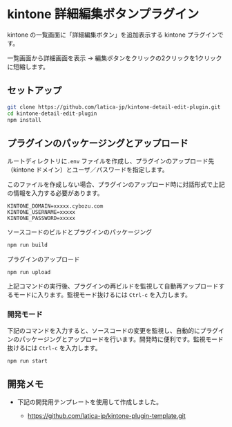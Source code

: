 # kintone 詳細編集ボタンプラグイン

kintone の一覧画面に「詳細編集ボタン」を追加表示する kintone プラグインです。

一覧画面から詳細画面を表示 → 編集ボタンをクリックの2クリックを1クリックに短縮します。

## セットアップ

```bash
git clone https://github.com/latica-jp/kintone-detail-edit-plugin.git
cd kintone-detail-edit-plugin
npm install
```

## プラグインのパッケージングとアップロード

ルートディレクトリに`.env` ファイルを作成し、プラグインのアップロード先（kintone ドメイン）とユーザ／パスワードを指定します。

このファイルを作成しない場合、プラグインのアップロード時に対話形式で上記の情報を入力する必要があります。

```
KINTONE_DOMAIN=xxxxx.cybozu.com
KINTONE_USERNAME=xxxxx
KINTONE_PASSWORD=xxxxx
```

ソースコードのビルドとプラグインのパッケージング

```js
npm run build
```

プラグインのアップロード

```
npm run upload
```

上記コマンドの実行後、プラグインの再ビルドを監視して自動再アップロードするモードに入ります。監視モード抜けるには `Ctrl-c` を入力します。

### 開発モード

下記のコマンドを入力すると、ソースコードの変更を監視し、自動的にプラグインのパッケージングとアップロードを行います。開発時に便利です。監視モード抜けるには `Ctrl-c` を入力します。

```
npm run start
```

## 開発メモ

- 下記の開発用テンプレートを使用して作成しました。

  - https://github.com/latica-jp/kintone-plugin-template.git

